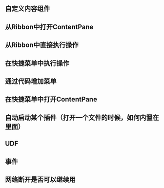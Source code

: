 


## 自定义内容组件
## 从Ribbon中打开ContentPane
## 从Ribbon中直接执行操作
## 在快捷菜单中执行操作
## 通过代码增加菜单
## 在快捷菜单中打开ContentPane
## 自动启动某个插件（打开一个文件的时候，如何内置在里面）
## UDF
## 事件

## 网络断开是否可以继续用

